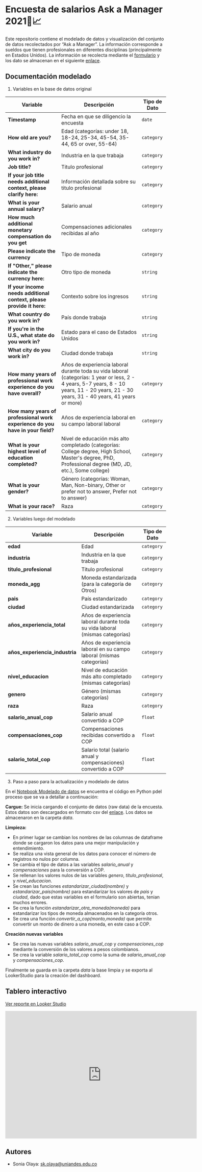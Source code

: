 
# Encuesta de salarios Ask a Manager 2021💼📈

Este repositorio contiene el modelado de datos y visualización del conjunto de datos recolectados por “Ask a Manager”. La información corresponde a sueldos que tienen profesionales en diferentes disciplinas (principalmente en Estados Unidos). La información se recolecta mediante el [formulario](https://www.askamanager.org/2021/04/how-much-money-do-you-make-4.html) y los dato se almacenan en el siguiente [enlace](https://docs.google.com/spreadsheets/d/1IPS5dBSGtwYVbjsfbaMCYIWnOuRmJcbequohNxCyGVw/edit?resourcekey#gid=1625408792 ).



 


## Documentación modelado


1. Variables en la base de datos original

| Variable            | Descripción                                                                                                           | Tipo de Dato   |
|---------------------|-----------------------------------------------------------------------------------------------------------------------|----------------|
| **Timestamp**          | Fecha en que se diligencio la encuesta                                                         | `date`     |
| **How old are you?**          | Edad (categorías: under 18, 18-24, 25-34, 45-54, 35-44, 65 or over, 55-64)                                                        | `category`     |
| **What industry do you work in?**          | Industria en la que trabaja                                                          | `category`     |
| **Job title?**          | Titulo profesional                                                          | `category`     |
| **If your job title needs additional context, please clarify here:**          | Información detallada sobre su titulo profesional                                                          | `category`     |
| **What is your annual salary?**          | Salario anual                                                          | `category`     |
| **How much additional monetary compensation do you get**          | Compensaciones adicionales recibidas al año                                                          | `category`     |
| **Please indicate the currency**          | Tipo de moneda                                                          | `category`     |
| **If "Other," please indicate the currency here:**          | Otro tipo de moneda                                                          | `string`     |
| **If your income needs additional context, please provide it here:**          | Contexto sobre los ingresos                                                          | `string`     |
| **What country do you work in?**          | País donde trabaja                                                          | `string`     |
| **If you're in the U.S., what state do you work in?**          | Estado para el caso de Estados Unidos                                                         | `string`     |
| **What city do you work in?**          | Ciudad donde trabaja                                                          | `string`     |
| **How many years of professional work experience do you have overall?**          | Años de experiencia laboral durante toda su vida laboral (categorías: 1 year or less, 2 - 4 years, 5-7 years, 8 - 10 years, 11 - 20 years, 21 - 30 years, 31 - 40 years, 41 years or more)                                                        | `category`     |
| **How many years of professional work experience do you have in your field?**          | Años de experiencia laboral en su campo laboral laboral                                                         | `category`     |
| **What is your highest level of education completed?**          | Nivel de educación más alto completado (categorías: College degree, High School, Master's degree, PhD, Professional degree (MD, JD, etc.), Some college)                                                        | `category`     |
| **What is your gender?**          | Género (categorías: Woman, Man, Non-binary, Other or prefer not to answer, Prefer not to answer)                                                         | `category`     |
| **What is your race?**          | Raza                                                         | `category`     |

2. Variables luego del modelado

| Variable            | Descripción                                                                                                           | Tipo de Dato   |
|---------------------|-----------------------------------------------------------------------------------------------------------------------|----------------|
| **edad**          | Edad                                                         | `category`     |
| **industria**          | Industria en la que trabaja                                                         | `category`     |
| **titulo_profesional**          | Titulo profesional                                                         | `category`     |
| **moneda_agg**          | Moneda estandarizada (para la categoría de Otros)                                                         | `category`     |
| **pais**          | País estandarizado                                                         | `category`     |
| **ciudad**          | Ciudad estandarizada                                                         | `category`     |
| **años_experiencia_total**          | Años de experiencia laboral durante toda su vida laboral (mismas categorías)                                                         | `category`     |
| **años_experiencia_industria**          | Años de experiencia laboral en su campo laboral (mismas categorías)                                                         | `category`     |
| **nivel_educacion**          | Nivel de educación más alto completado (mismas categorías)                                                         | `category`     |
| **genero**          | Género (mismas categorías)                                                         | `category`     |
| **raza**          | Raza                                                         | `category`     |
| **salario_anual_cop**          | Salario anual convertido a COP                                                         | `float`     |
| **compensaciones_cop**          | Compensaciones recibidas convertido a COP                                                         | `float`     |
| **salario_total_cop**          | Salario total (salario anual y compensaciones) convertido a COP                                                         | `float`     |

3. Paso a paso para la actualización y modelado de datos


En el [Notebook Modelado de datos](https://github.com/soniakolaya/Encuesta_salarios/blob/main/Modelado_datos.ipynb) se encuentra el código en Python pdel proceso que se va a detallar a continuación:

**Cargue:** Se inicia cargando el conjunto de datos (raw data) de la encuesta. Estos datos son descargados en formato csv del [enlace](https://docs.google.com/spreadsheets/d/1IPS5dBSGtwYVbjsfbaMCYIWnOuRmJcbequohNxCyGVw/edit?resourcekey#gid=1625408792 ). Los datos se almacenaron en la carpeta *data*.

**Limpieza:** 
- En primer lugar se cambian los nombres de las columnas de dataframe donde se cargaron los datos para una mejor manipulación y entendimiento. 
- Se realiza una vista general de los datos para conocer el número de registros no nulos por columna. 
- Se cambia el tipo de datos a las variables *salario_anual* y *compensaciones* para la conversión a COP. 
- Se rellenan los valores nulos de las variables *genero*, *titulo_profesional*, y *nivel_educacion*.
- Se crean las funciones *estandarizar_ciudad(nombre)* y *estandarizar_pais(nombre)* para estandarizar los valores de *pais* y *ciudad*, dado que estas variables en el formulario son abiertas, tenian muchos errores.
- Se crea la función *estandarizar_otra_moneda(moneda)* para estandarizar los tipos de moneda almacenados en la categoría otros.
- Se crea una función *convertir_a_cop(monto,moneda)* que permite convertir un monto de dinero a una moneda, en este caso a COP. 

**Creación nuevas variables**
- Se crea las nuevas variables *salario_anual_cop* y *compensaciones_cop* mediante la conversión de los valores a pesos colombianos.
- Se crea la variable *salario_total_cop* como la suma de *salario_anual_cop* y *compensaciones_cop*.

Finalmente se guarda en la carpeta *data* la base limpia y se exporta al LookerStudio para la creación del dashboard.
## Tablero interactivo

[Ver reporte en Looker Studio](https://lookerstudio.google.com/s/nfEWA6ylDn4)


<iframe width="600" height="400" src="https://lookerstudio.google.com/reporting/xxxxx" frameborder="0" allowfullscreen></iframe>



## Autores

- Sonia Olaya: [sk.olaya@uniandes.edu.co](sk.olaya@uniandes.edu.co)

